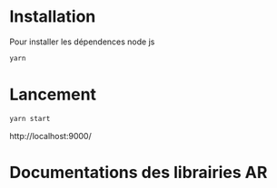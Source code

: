 # Installation
Pour installer les dépendences node js
```bash
yarn
```

# Lancement
```bash
yarn start
```

http://localhost:9000/

# Documentations des librairies AR

